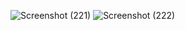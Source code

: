 ![Screenshot (221)](https://github.com/user-attachments/assets/71e706c0-a0cc-4965-b4c2-05a40e89504a)
![Screenshot (222)](https://github.com/user-attachments/assets/047f7fd8-87af-4bd1-9ed4-6fe1982b2575)

